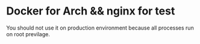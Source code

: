# Docker for Arch && nginx for test
You should not use it on production environment because all processes run on root previlage.
